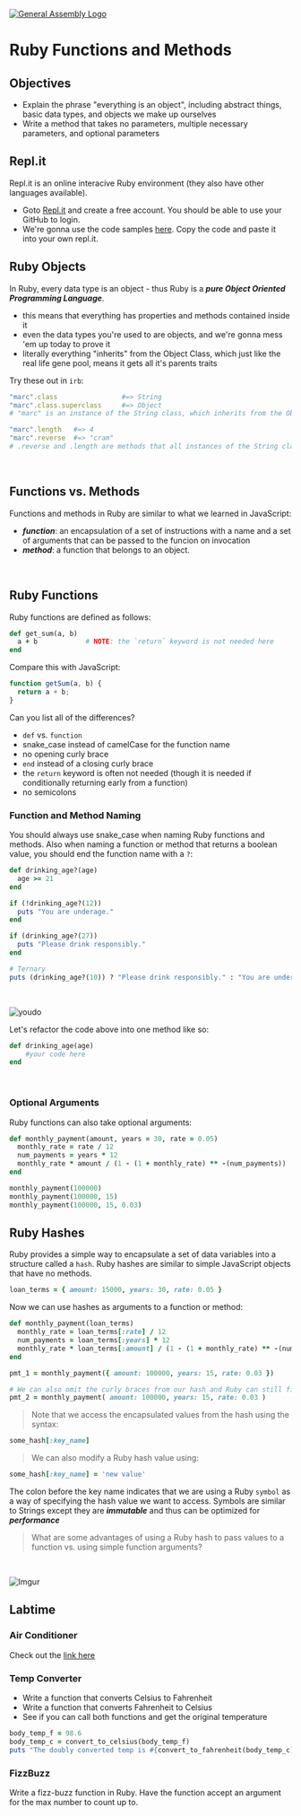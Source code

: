 [![General Assembly Logo](https://camo.githubusercontent.com/1a91b05b8f4d44b5bbfb83abac2b0996d8e26c92/687474703a2f2f692e696d6775722e636f6d2f6b6538555354712e706e67)](https://generalassemb.ly/education/web-development-immersive)
# Ruby Functions and Methods

## Objectives
* Explain the phrase "everything is an object", including abstract things, basic data types, and objects we make up ourselves
* Write a method that takes no parameters, multiple necessary parameters, and optional parameters

## Repl.it

Repl.it is an online interacive Ruby environment (they also have other languages available). 

- Goto [Repl.it](https://repl.it) and create a free account. You should be able to use your GitHub to login.
- We're gonna use the code samples [here](https://repl.it/C9Nt/11). Copy the code and paste it into your own repl.it.

## Ruby Objects

In Ruby, every data type is an object - thus Ruby is a ***pure Object Oriented Programming Language***.

- this means that everything has properties and methods contained inside it
- even the data types you're used to are objects, and we're gonna mess 'em up today to prove it
- literally everything "inherits" from the Object Class, which just like the real life gene pool, means it gets all it's parents traits

Try these out in `irb`:

```ruby
"marc".class 				#=> String
"marc".class.superclass 	#=> Object
# "marc" is an instance of the String class, which inherits from the Object class

"marc".length	#=> 4
"marc".reverse	#=> "cram"
# .reverse and .length are methods that all instances of the String class can use
```
	
<br>

## Functions vs. Methods

Functions and methods in Ruby are similar to what we learned in JavaScript:

* ***function***: an encapsulation of a set of instructions with a name and a set of arguments that can be passed to the funcion on invocation
* ***method***: a function that belongs to an object.

<br>

## Ruby Functions

Ruby functions are defined as follows:

```ruby
def get_sum(a, b)
  a + b            # NOTE: the `return` keyword is not needed here
end
```

Compare this with JavaScript:

```javascript
function getSum(a, b) {
  return a + b;
}
```

Can you list all of the differences?

* `def` vs. `function`
* snake_case instead of camelCase for the function name
* no opening curly brace
* `end` instead of a closing curly brace
* the `return` keyword is often not needed (though it is needed if conditionally returning early from a function)
* no semicolons

### Function and Method Naming

You should always use snake_case when naming Ruby functions and methods. Also when naming a function or method that returns a boolean value, you should end the function name with a `?`:

```ruby
def drinking_age?(age)
  age >= 21
end

if (!drinking_age?(12))
  puts "You are underage."
end

if (drinking_age?(27))
  puts "Please drink responsibly."
end

# Ternary
puts (drinking_age?(10)) ? "Please drink responsibly." : "You are underage."
```


<br>

![youdo](http://i.imgur.com/ylb6WX9.gif)

Let's refactor the code above into one method like so:

```ruby
def drinking_age(age)
	#your code here
end
```

<br>

### Optional Arguments

Ruby functions can also take optional arguments:

```ruby
def monthly_payment(amount, years = 30, rate = 0.05)
  monthly_rate = rate / 12
  num_payments = years * 12
  monthly_rate * amount / (1 - (1 + monthly_rate) ** -(num_payments))
end

monthly_payment(100000)
monthly_payment(100000, 15)
monthly_payment(100000, 15, 0.03)
```


## Ruby Hashes

Ruby provides a simple way to encapsulate a set of data variables into a structure called a `hash`. Ruby hashes are similar to simple JavaScript objects that have no methods.

```ruby
loan_terms = { amount: 15000, years: 30, rate: 0.05 }
```

Now we can use hashes as arguments to a function or method:

```ruby
def monthly_payment(loan_terms)
  monthly_rate = loan_terms[:rate] / 12
  num_payments = loan_terms[:years] * 12
  monthly_rate * loan_terms[:amount] / (1 - (1 + monthly_rate) ** -(num_payments))
end

pmt_1 = monthly_payment({ amount: 100000, years: 15, rate: 0.03 })

# We can also omit the curly braces from our hash and Ruby can still figure it out:
pmt_2 = monthly_payment( amount: 100000, years: 15, rate: 0.03 )
```

> Note that we access the encapsulated values from the hash using the syntax:

```ruby
some_hash[:key_name]
```

> We can also modify a Ruby hash value using:

```ruby
some_hash[:key_name] = 'new value'
```

The colon before the key name indicates that we are using a Ruby `symbol` as a way of specifying the hash value we want to access. Symbols are similar to Strings except they are ***immutable*** and thus can be optimized for ***performance***


> What are some advantages of using a Ruby hash to pass values to a function vs. using simple function arguments?

<br>

![Imgur](http://i.imgur.com/WzTTdIe.jpg)

## Labtime


### Air Conditioner
Check out the [link here](../student_labs/ruby_ac_lab.md)

### Temp Converter
* Write a function that converts Celsius to Fahrenheit
* Write a function that converts Fahrenheit to Celsius
* See if you can call both functions and get the original temperature

```ruby
body_temp_f = 98.6
body_temp_c = convert_to_celsius(body_temp_f)
puts "The doubly converted temp is #{convert_to_fahrenheit(body_temp_c)}"
```

### FizzBuzz

Write a fizz-buzz function in Ruby. Have the function accept an argument for the max number to count up to.

